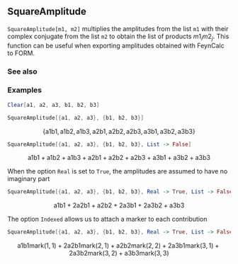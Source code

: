## SquareAmplitude

`SquareAmplitude[m1, m2]` multiplies the amplitudes from the list `m1` with their complex conjugate from the list `m2` to obtain the list of products $m1_i m2_j$. This function can be useful when exporting amplitudes obtained with FeynCalc to FORM.

### See also

### Examples

```mathematica
Clear[a1, a2, a3, b1, b2, b3]
```

```mathematica
SquareAmplitude[{a1, a2, a3}, {b1, b2, b3}]
```

$$\{\text{a1} \text{b1},\text{a1} \text{b2},\text{a1} \text{b3},\text{a2} \text{b1},\text{a2} \text{b2},\text{a2} \text{b3},\text{a3} \text{b1},\text{a3} \text{b2},\text{a3} \text{b3}\}$$

```mathematica
SquareAmplitude[{a1, a2, a3}, {b1, b2, b3}, List -> False]
```

$$\text{a1} \text{b1}+\text{a1} \text{b2}+\text{a1} \text{b3}+\text{a2} \text{b1}+\text{a2} \text{b2}+\text{a2} \text{b3}+\text{a3} \text{b1}+\text{a3} \text{b2}+\text{a3} \text{b3}$$

When the option `Real` is set to `True`, the amplitudes are assumed to have no imaginary part

```mathematica
SquareAmplitude[{a1, a2, a3}, {b1, b2, b3}, Real -> True, List -> False]
```

$$\text{a1} \text{b1}+2 \text{a2} \text{b1}+\text{a2} \text{b2}+2 \text{a3} \text{b1}+2 \text{a3} \text{b2}+\text{a3} \text{b3}$$

The option `Indexed` allows us to attach a marker to each contribution

```mathematica
SquareAmplitude[{a1, a2, a3}, {b1, b2, b3}, Real -> True, List -> False, Indexed -> mark]
```

$$\text{a1} \text{b1} \text{mark}(1,1)+2 \text{a2} \text{b1} \text{mark}(2,1)+\text{a2} \text{b2} \text{mark}(2,2)+2 \text{a3} \text{b1} \text{mark}(3,1)+2 \text{a3} \text{b2} \text{mark}(3,2)+\text{a3} \text{b3} \text{mark}(3,3)$$